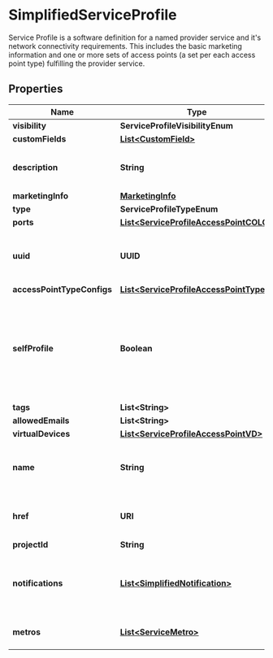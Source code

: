 

# SimplifiedServiceProfile

Service Profile is a software definition for a named provider service and it's network connectivity requirements. This includes the basic marketing information and one or more sets of access points (a set per each access point type) fulfilling the provider service. 

## Properties

| Name | Type | Description | Notes |
|------------ | ------------- | ------------- | -------------|
|**visibility** | **ServiceProfileVisibilityEnum** |  |  [optional] |
|**customFields** | [**List&lt;CustomField&gt;**](CustomField.md) |  |  [optional] |
|**description** | **String** | User-provided service description |  [optional] |
|**marketingInfo** | [**MarketingInfo**](MarketingInfo.md) |  |  [optional] |
|**type** | **ServiceProfileTypeEnum** |  |  [optional] |
|**ports** | [**List&lt;ServiceProfileAccessPointCOLO&gt;**](ServiceProfileAccessPointCOLO.md) |  |  [optional] |
|**uuid** | **UUID** | Equinix-assigned service profile identifier |  [optional] |
|**accessPointTypeConfigs** | [**List&lt;ServiceProfileAccessPointType&gt;**](ServiceProfileAccessPointType.md) |  |  [optional] |
|**selfProfile** | **Boolean** | response attribute indicates whether the profile belongs to the same organization as the api-invoker. |  [optional] |
|**tags** | **List&lt;String&gt;** |  |  [optional] |
|**allowedEmails** | **List&lt;String&gt;** |  |  [optional] |
|**virtualDevices** | [**List&lt;ServiceProfileAccessPointVD&gt;**](ServiceProfileAccessPointVD.md) |  |  [optional] |
|**name** | **String** | Customer-assigned service profile name |  [optional] |
|**href** | **URI** | Service Profile URI response attribute |  [optional] [readonly] |
|**projectId** | **String** |  |  [optional] |
|**notifications** | [**List&lt;SimplifiedNotification&gt;**](SimplifiedNotification.md) | Recipients of notifications on service profile change |  [optional] |
|**metros** | [**List&lt;ServiceMetro&gt;**](ServiceMetro.md) | Derived response attribute. |  [optional] |



